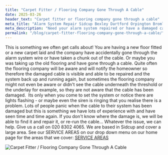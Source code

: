 ```yaml
---
title: "Carpet Fitter / Flooring Company Gone Through A Cable"
date: 2025-03-26
header_text: "Carpet fitter or flooring company gone through a cable"
meta_title: "Alarm System Repair Sidcup Bexley Dartford Orpington Bromley - My Alarm Security"
meta_description: "Need your alarm system repaired or have a damaged cable, give us a call. Orpington, Bromley, Bexley, Greenwich, Sevenoaks, Gravesend, Sevenoaks, Kent London"
permalink: "/blog/carpet-fitter-flooring-company-gone-through-a-cable/"
---
```


This is something we often get calls about! You are having a new floor fitted or a new carpet laid and the company have accidentally gone through the alarm system wire or have taken a chunk out of the cable. Or maybe you was taking up the old flooring and have gone through a cable. Quite often the flooring company will be aware and will notify the homeowner so therefore the damaged cable is visible and able to be repaired and the system back up and running again, but sometimes the flooring company might not even be aware or didn\'t see the cable underneath the threshold or the underlay for example, so they are not aware that the cable has been damaged.  Its only when you come to set the system or notice there are lights flashing - or maybe even the siren is ringing that you realise there is a problem. Lots of people panic when the cable to their system has been damaged but this is something we have lots of experience with and have seen time and time again. If you don\'t know where the damage is, we will be able to find it and repair it, or re-run the cable\... Whatever the issue, we can help. Give us a call on 020 8302 4065. We are based in Sidcup and cover a large area. See our SERVICE AREAS on our drop down menu on our home page for the areas that we cover: [SERVICE AREAS](/pages/thamesmead/)

![Carpet Fitter / Flooring Company Gone Through A Cable](https://res.cloudinary.com/kbs/image/upload/jt7pseg7uwdcwuqtguhs.webp)